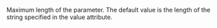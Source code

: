 Maximum length of the parameter. The default value is the length of the string specified in
	the value attribute.

